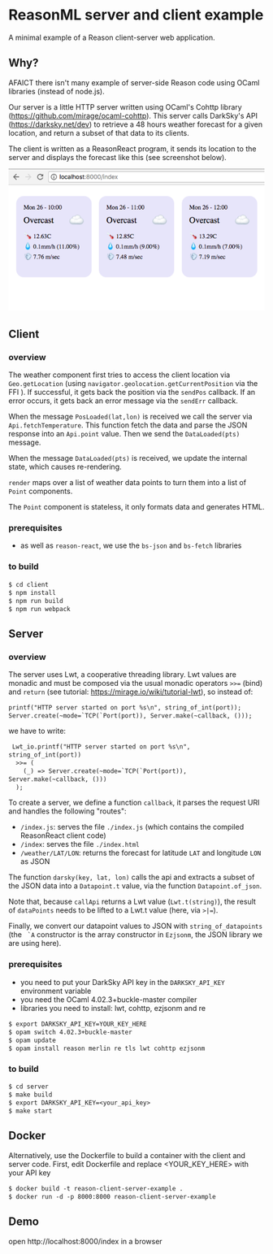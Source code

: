# ReasonML server and client example

A minimal example of a Reason client-server web application.

## Why? 

AFAICT there isn't many example of server-side Reason code using OCaml libraries (instead of node.js). 

Our server is a little HTTP server written using OCaml's Cohttp library (https://github.com/mirage/ocaml-cohttp).
This server calls DarkSky's API (https://darksky.net/dev) to retrieve a 48 hours weather forecast for a given location, and return a subset of that data to its clients.

The client is written as a ReasonReact program, it sends its location to the server and displays the forecast like this (see screenshot below).

![screenshot](weather.png "screenshot")




## Client

### overview

The weather component first tries to access the client location via ```Geo.getLocation``` (using ```navigator.geolocation.getCurrentPosition``` via the FFI ). If successful, it gets back the position via the ```sendPos``` callback. If an error occurs, it gets back an error message via the ```sendErr``` callback.

When the message ```PosLoaded(lat,lon)``` is received we call the server via ```Api.fetchTemperature```. This function fetch the data and parse the JSON response into an ```Api.point``` value. Then we send the ```DataLoaded(pts)``` message.

When the message ```DataLoaded(pts)``` is received, we update the internal state, which causes re-rendering. 

```render``` maps over a list of weather data points to turn them into a list of ```Point``` components. 

The ```Point``` component is stateless, it only formats data and generates HTML.


### prerequisites

* as well as ```reason-react```, we use the ```bs-json``` and ```bs-fetch``` libraries

### to build

    $ cd client
    $ npm install
    $ npm run build
    $ npm run webpack

## Server 

### overview

The server uses Lwt, a cooperative threading library. Lwt values are monadic and must be composed via the usual monadic operators ```>>=``` (bind) and ```return``` (see tutorial: https://mirage.io/wiki/tutorial-lwt), so instead of:

```
printf("HTTP server started on port %s\n", string_of_int(port));
Server.create(~mode=`TCP(`Port(port)), Server.make(~callback, ()));
```

we have to write:

```
 Lwt_io.printf("HTTP server started on port %s\n", string_of_int(port))
  >>= (
    (_) => Server.create(~mode=`TCP(`Port(port)), Server.make(~callback, ()))
  );
```

To create a server, we define a function ```callback```, it parses the request URI and handles the following "routes": 

* ```/index.js```: serves the file ```./index.js``` (which contains the compiled ReasonReact client code)
* ```/index```: serves the file ```./index.html```
* ```/weather/LAT/LON```:  returns the forecast for latitude ```LAT``` and longitude ```LON``` as JSON

The function ```darsky(key, lat, lon)``` calls the api and extracts a subset of the JSON data into a ```Datapoint.t``` value, via the function ```Datapoint.of_json```.

Note that, because ```callApi``` returns a Lwt value (```Lwt.t(string)```), the result of ```dataPoints``` needs to be lifted to a Lwt.t value (here, via ```>|=```).

Finally, we convert our datapoint values to JSON with ```string_of_datapoints``` (the ``` `A``` constructor is the array constructor in ```Ezjsonm```, the JSON library we are using here).     




### prerequisites

* you need to put your DarkSky API key in the `DARKSKY_API_KEY` environment variable
* you need the OCaml 4.02.3+buckle-master compiler
* libraries you need to install: lwt, cohttp, ezjsonm and re 

```
$ export DARKSKY_API_KEY=YOUR_KEY_HERE
$ opam switch 4.02.3+buckle-master
$ opam update
$ opam install reason merlin re tls lwt cohttp ezjsonm
```

### to build

    $ cd server
    $ make build
    $ export DARKSKY_API_KEY=<your_api_key>
    $ make start

## Docker

Alternatively, use the Dockerfile to build a container with the client and server code. First, edit Dockerfile and replace <YOUR_KEY_HERE> with your API key

```
$ docker build -t reason-client-server-example .
$ docker run -d -p 8000:8000 reason-client-server-example
```

## Demo

open http://localhost:8000/index in a browser